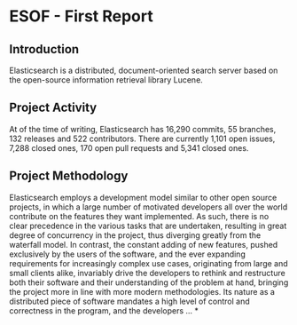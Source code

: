 ESOF - First Report
===================

Introduction
-------------
Elasticsearch is a distributed, document-oriented search server based on the open-source information retrieval library Lucene.

Project Activity
----------------
At of the time of writing, Elasticsearch has 16,290 commits, 55 branches, 132 releases and 522 contributors.
There are currently 1,101 open issues, 7,288 closed ones, 170 open pull requests and 5,341 closed ones.

Project Methodology
-------------------
Elasticsearch employs a development model similar to other open source projects, in which a large number of motivated developers all over the world contribute on the features they want implemented. As such, there is no clear precedence in the various tasks that are undertaken, resulting in great degree of concurrency in the project, thus diverging greatly from the waterfall model. In contrast, the constant adding of new features, pushed exclusively by the users of the software, and the ever expanding requirements for increasingly complex use cases, originating from large and small clients alike, invariably drive the developers to rethink and restructure both their software and their understanding of the problem at hand, bringing the project more in line with more modern methodologies. Its nature as a distributed piece of software mandates a high level of control and correctness in the program, and the developers ... *
